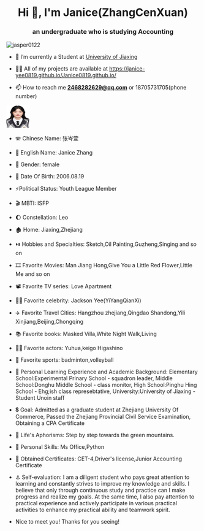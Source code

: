 <h1 align="center">Hi 👋, I'm Janice(ZhangCenXuan)</h1>
<h3 align="center">an undergraduate who is studying Accounting</h3>

<p align="left"> <img src="https://komarev.com/ghpvc/?username=jasper0122&label=Profile%20views&color=0e75b6&style=flat" alt="jasper0122" /> </p>

- 🔭 I’m currently a Student at [University of Jiaxing](https://www.zjxu.edu.cn/)

- 👨‍💻 All of my projects are available at https://janice-yee0819.github.io/Janice0819.github.io/

- 📫 How to reach me **2468282629@qq.com** or 18705731705(phone number)
<img src="zcx证件照.jpg" width="60px" height="60px"/>

- 🪗 Chinese Name: 张岑萱

- 📛 English Name: Janice Zhang

- 👾 Gender: female

- 🎀 Date Of Birth: 2006.08.19

- ⚡Political Status: Youth League Member

- 🎬 MBTI: ISFP

- 🌔 Constellation: Leo

- 🏚️ Home: Jiaxing,Zhejiang

- ⏯️ Hobbies and Specialties: Sketch,Oil Painting,Guzheng,Singing and so on

- 🎞️ Favorite Movies: Man Jiang Hong,Give You a Little Red Flower,Little Me and so on

- 📽️ Favorite TV series: Love Apartment

- 🙇‍♀️ Favorite celebrity: Jackson Yee(YiYangQianXi)

- ✈️ Favorite Travel Cities: Hangzhou zhejiang,Qingdao Shandong,Yili Xinjiang,Beijing,Chongqing

- 📚 Favorite books: Masked Villa,White Night Walk,Living

- 🧚‍♂️ Favorite actors: Yuhua,keigo Higashino

- 🏃 Favorite sports: badminton,volleyball


- 🎴 Personal Learning Experience and Academic Background: Elementary School:Experimental Prinary School - squadron leader,
                                                            Middle School:Donghu Middle School - class monitor,
                                                            High School:Pinghu Hing School - Ehg;ish class represebtative,
                                                            University:University of Jiaxing - Student Unoin staff

- 💲 Goal: Admitted as a graduate student at Zhejiang University Of Commerce,
            Passed the Zhejiang Provincial Civil Service Examination,
            Obtaining a CPA Certificate


- 🥇 Life's Aphorisms: Step by step towards the green mountains.

- 🔖 Personal Skills: Ms Office,Python

- 🧮 Obtained Certificates: CET-4,Driver's license,Junior Accounting Certificate

- ⚓ Self-evaluation: I am a diligent student who pays great attention to learning and constantly strives to improve my knowledge and skills. I believe that only through continuous study and practice can I make progress and realize my goals. At the same time, I also pay attention to practical experience and actively participate in various practical activities to enhance my practical ability and teamwork spirit.

-  Nice to meet you! Thanks for you seeing!


